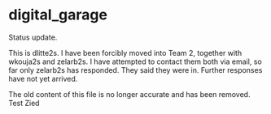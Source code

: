 # digital_garage

Status update.

This is dlitte2s. I have been forcibly moved into Team 2, together with wkouja2s and zelarb2s. I have attempted to contact them both via email, so far only zelarb2s has responded. They said they were in. Further responses have not yet arrived.

The old content of this file is no longer accurate and has been removed.
Test Zied
